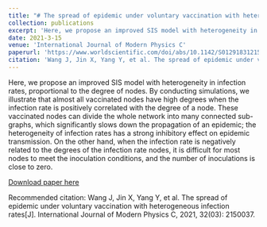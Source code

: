 ```yaml
---
title: "# The spread of epidemic under voluntary vaccination with heterogeneous infection rates"
collection: publications
excerpt: 'Here, we propose an improved SIS model with heterogeneity in infection rates, proportional to the degree of nodes. By conducting simulations, we illustrate that almost all vaccinated nodes have high degrees when the infection rate is positively correlated with the degree of a node.'
date: 2021-3-15
venue: 'International Journal of Modern Physics C'
paperurl: 'https://www.worldscientific.com/doi/abs/10.1142/S0129183121500376'
citation: 'Wang J, Jin X, Yang Y, et al. The spread of epidemic under voluntary vaccination with heterogeneous infection rates[J]. International Journal of Modern Physics C, 2021, 32(03): 2150037.'
---
```

Here, we propose an improved SIS model with heterogeneity in infection rates, proportional to the degree of nodes. By conducting simulations, we illustrate that almost all vaccinated nodes have high degrees when the infection rate is positively correlated with the degree of a node. These vaccinated nodes can divide the whole network into many connected sub-graphs, which significantly slows down the propagation of an epidemic; the heterogeneity of infection rates has a strong inhibitory effect on epidemic transmission. On the other hand, when the infection rate is negatively related to the degrees of the infection rate nodes, it is difficult for most nodes to meet the inoculation conditions, and the number of inoculations is close to zero.

[Download paper here](../files/2021ijmpc.pdf)

Recommended citation: Wang J, Jin X, Yang Y, et al. The spread of epidemic under voluntary vaccination with heterogeneous infection rates[J]. International Journal of Modern Physics C, 2021, 32(03): 2150037.
